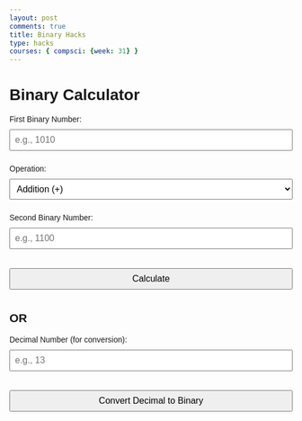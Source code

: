 ```yaml
---
layout: post
comments: true
title: Binary Hacks
type: hacks
courses: { compsci: {week: 31} }
---
```


  <style>
    body { 
      font-family: Arial, sans-serif; 
      padding: 20px; 
    }
    input, select, button { 
      margin: 10px 0; 
      padding: 8px; 
      font-size: 16px; 
      width: 100%; 
    }
    #result { 
        margin-top: 20px; 
        font-size: 20px; 
        font-weight: bold; 
      }
  </style>

  <h1>Binary Calculator</h1>

  <label>First Binary Number:</label>
  <input type="text" id="binary1" placeholder="e.g., 1010">

  <label>Operation:</label>
  <select id="operation">
    <option value="add">Addition (+)</option>
    <option value="subtract">Subtraction (-)</option>
    <option value="multiply">Multiplication (×)</option>
    <option value="divide">Division (÷)</option>
  </select>

  <label>Second Binary Number:</label>
  <input type="text" id="binary2" placeholder="e.g., 1100">

  <button onclick="calculate()">Calculate</button>

  <h2>OR</h2>

  <label>Decimal Number (for conversion):</label>
  <input type="number" id="decimal" placeholder="e.g., 13">

  <button onclick="convertDecimalToBinary()">Convert Decimal to Binary</button>

  <div id="result"></div>

  <script>
    function calculate() {
      const bin1 = document.getElementById('binary1').value.trim();
      const bin2 = document.getElementById('binary2').value.trim();
      const op = document.getElementById('operation').value;
      const resultDiv = document.getElementById('result');

      if (!/^[01]+$/.test(bin1) || !/^[01]+$/.test(bin2)) {
        resultDiv.textContent = "Error: Please enter valid binary numbers.";
        return;
      }

      const num1 = parseInt(bin1, 2);
      const num2 = parseInt(bin2, 2);
      let result;

      switch (op) {
        case 'add':
          result = num1 + num2;
          break;
        case 'subtract':
          result = num1 - num2;
          break;
        case 'multiply':
          result = num1 * num2;
          break;
        case 'divide':
          if (num2 === 0) {
            resultDiv.textContent = "Error: Cannot divide by zero.";
            return;
          }
          result = Math.floor(num1 / num2); // integer division
          break;
      }

      resultDiv.textContent = `Result: ${result.toString(2)} (Binary) | ${result} (Decimal)`;
    }

    function convertDecimalToBinary() {
      const decimal = parseInt(document.getElementById('decimal').value);
      const resultDiv = document.getElementById('result');

      if (isNaN(decimal)) {
        resultDiv.textContent = "Error: Please enter a valid decimal number.";
        return;
      }

      resultDiv.textContent = `Binary: ${decimal.toString(2)}`;
    }
  </script>